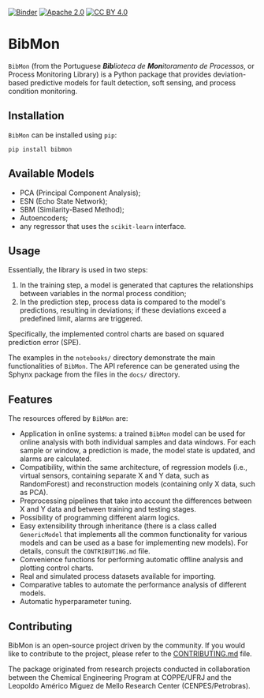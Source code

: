 [![Binder](https://mybinder.org/badge_logo.svg)](https://mybinder.org/v2/gh/petrobras/BibMon/HEAD)
[![Apache 2.0][apache-shield]][apache] 
[![CC BY 4.0][cc-by-shield]][cc-by]

[apache]: https://opensource.org/licenses/Apache-2.0
[apache-shield]: https://img.shields.io/badge/License-Apache_2.0-blue.svg
[cc-by]: http://creativecommons.org/licenses/by/4.0/
[cc-by-shield]: https://img.shields.io/badge/License-CC%20BY%204.0-lightgrey.svg

# BibMon

`BibMon` (from the Portuguese ***Bib**lioteca de **Mon**itoramento de Processos*, or Process Monitoring Library) is a Python package that provides deviation-based predictive models for fault detection, soft sensing, and process condition monitoring.

Installation
----------------------

`BibMon` can be installed using `pip`:

    pip install bibmon

Available Models
----------------------

* PCA (Principal Component Analysis);
* ESN (Echo State Network);
* SBM (Similarity-Based Method);
* Autoencoders;
* any regressor that uses the `scikit-learn` interface.

Usage
----------------------

Essentially, the library is used in two steps:

1. In the training step, a model is generated that captures the relationships between variables in the normal process condition;
2. In the prediction step, process data is compared to the model's predictions, resulting in deviations; if these deviations exceed a predefined limit, alarms are triggered.

Specifically, the implemented control charts are based on squared prediction error (SPE).

The examples in the `notebooks/` directory demonstrate the main functionalities of `BibMon`. The API reference can be generated using the Sphynx package from the files in the `docs/` directory.

Features
----------------------

The resources offered by `BibMon` are:

* Application in online systems: a trained `BibMon` model can be used for online analysis with both individual samples and data windows. For each sample or window, a prediction is made, the model state is updated, and alarms are calculated.
* Compatibility, within the same architecture, of regression models (i.e., virtual sensors, containing separate X and Y data, such as RandomForest) and reconstruction models (containing only X data, such as PCA).
* Preprocessing pipelines that take into account the differences between X and Y data and between training and testing stages.
* Possibility of programming different alarm logics.
* Easy extensibility through inheritance (there is a class called `GenericModel` that implements all the common functionality for various models and can be used as a base for implementing new models). For details, consult the `CONTRIBUTING.md` file.
* Convenience functions for performing automatic offline analysis and plotting control charts.
* Real and simulated process datasets available for importing.
* Comparative tables to automate the performance analysis of different models.
* Automatic hyperparameter tuning.

Contributing
----------------------

BibMon is an open-source project driven by the community. If you would like to contribute to the project, please refer to the [CONTRIBUTING.md](https://github.com/petrobras/bibmon/blob/main/CONTRIBUTING.md) file.

The package originated from research projects conducted in collaboration between the Chemical Engineering Program at COPPE/UFRJ and the Leopoldo Américo Miguez de Mello Research Center (CENPES/Petrobras).
